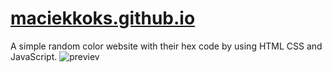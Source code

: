 # [maciekkoks.github.io](https://maciekkoks.github.io)
A simple random color website with their hex code by using HTML CSS and JavaScript.
![previev](https://raw.githubusercontent.com/maciekkoks/maciekkoks.github.io/main/img/previev.png)
